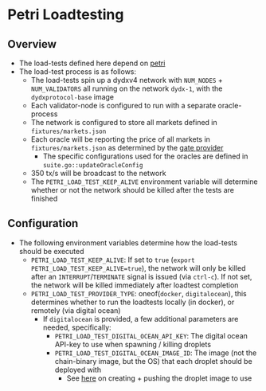 # Petri Loadtesting

## Overview

* The load-tests defined here depend on [petri](https://github.com/skip-mev/petri)
* The load-test process is as follows:
    * The load-tests spin up a dydxv4 network with `NUM_NODES` + `NUM_VALIDATORS` all running on the network `dydx-1`, with the `dydxprotocol-base` image
    * Each validator-node is configured to run with a separate oracle-process
    * The network is configured to store all markets defined in `fixtures/markets.json`
    * Each oracle will be reporting the price of all markets in `fixtures/markets.json` as determined by the [gate provider](https://github.com/skip-mev/slinky/tree/main/providers/websockets/gate)
        * The specific configurations used for the oracles are defined in `suite.go::updateOracleConfig`
    * 350 tx/s will be broadcast to the network
    * The `PETRI_LOAD_TEST_KEEP_ALIVE` environment variable will determine whether or not the network should be killed after the tests are finished

## Configuration

* The following environment variables determine how the load-tests should be executed
    * `PETRI_LOAD_TEST_KEEP_ALIVE`: If set to `true` (`export PETRI_LOAD_TEST_KEEP_ALIVE=true`), the network will only be killed after an `INTERRUPT`/`TERMINATE` signal is issued (via `ctrl-c`). If not set, the network will be killed immediately after loadtest completion
    * `PETRI_LOAD_TEST_PROVIDER_TYPE`: oneof(`docker`, `digitalocean`), this determines whether to run the loadtests locally (in docker), or remotely (via digital ocean)
        * If `digitalocean` is provided, a few additional parameters are needed, specifically:
            * `PETRI_LOAD_TEST_DIGITAL_OCEAN_API_KEY`: The digital ocean API-key to use when spawning / killing droplets
            * `PETRI_LOAD_TEST_DIGITAL_OCEAN_IMAGE_ID`: The image (not the chain-binary image, but the OS) that each droplet should be deployed with
                * See [here](https://github.com/skip-mev/petri/blob/main/contrib/docs/digitalocean.md) on creating + pushing the droplet image to use
